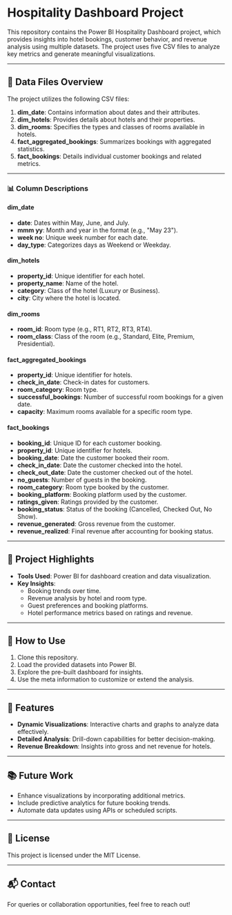 # Hospitality Dashboard Project

This repository contains the Power BI Hospitality Dashboard project, which provides insights into hotel bookings, customer behavior, and revenue analysis using multiple datasets. The project uses five CSV files to analyze key metrics and generate meaningful visualizations.

---

## 📁 Data Files Overview
The project utilizes the following CSV files:
1. **dim_date**: Contains information about dates and their attributes.
2. **dim_hotels**: Provides details about hotels and their properties.
3. **dim_rooms**: Specifies the types and classes of rooms available in hotels.
4. **fact_aggregated_bookings**: Summarizes bookings with aggregated statistics.
5. **fact_bookings**: Details individual customer bookings and related metrics.

---

### 📊 Column Descriptions

#### **dim_date**
- **date**: Dates within May, June, and July.
- **mmm yy**: Month and year in the format (e.g., "May 23").
- **week no**: Unique week number for each date.
- **day_type**: Categorizes days as Weekend or Weekday.

#### **dim_hotels**
- **property_id**: Unique identifier for each hotel.
- **property_name**: Name of the hotel.
- **category**: Class of the hotel (Luxury or Business).
- **city**: City where the hotel is located.

#### **dim_rooms**
- **room_id**: Room type (e.g., RT1, RT2, RT3, RT4).
- **room_class**: Class of the room (e.g., Standard, Elite, Premium, Presidential).

#### **fact_aggregated_bookings**
- **property_id**: Unique identifier for hotels.
- **check_in_date**: Check-in dates for customers.
- **room_category**: Room type.
- **successful_bookings**: Number of successful room bookings for a given date.
- **capacity**: Maximum rooms available for a specific room type.

#### **fact_bookings**
- **booking_id**: Unique ID for each customer booking.
- **property_id**: Unique identifier for hotels.
- **booking_date**: Date the customer booked their room.
- **check_in_date**: Date the customer checked into the hotel.
- **check_out_date**: Date the customer checked out of the hotel.
- **no_guests**: Number of guests in the booking.
- **room_category**: Room type booked by the customer.
- **booking_platform**: Booking platform used by the customer.
- **ratings_given**: Ratings provided by the customer.
- **booking_status**: Status of the booking (Cancelled, Checked Out, No Show).
- **revenue_generated**: Gross revenue from the customer.
- **revenue_realized**: Final revenue after accounting for booking status.

---

## 📌 Project Highlights
- **Tools Used**: Power BI for dashboard creation and data visualization.
- **Key Insights**: 
  - Booking trends over time.
  - Revenue analysis by hotel and room type.
  - Guest preferences and booking platforms.
  - Hotel performance metrics based on ratings and revenue.

---

## 🚀 How to Use
1. Clone this repository.
2. Load the provided datasets into Power BI.
3. Explore the pre-built dashboard for insights.
4. Use the meta information to customize or extend the analysis.

---

## 🌟 Features
- **Dynamic Visualizations**: Interactive charts and graphs to analyze data effectively.
- **Detailed Analysis**: Drill-down capabilities for better decision-making.
- **Revenue Breakdown**: Insights into gross and net revenue for hotels.

---

## 📚 Future Work
- Enhance visualizations by incorporating additional metrics.
- Include predictive analytics for future booking trends.
- Automate data updates using APIs or scheduled scripts.

---

## 📝 License
This project is licensed under the MIT License.

---

## 📬 Contact
For queries or collaboration opportunities, feel free to reach out!
